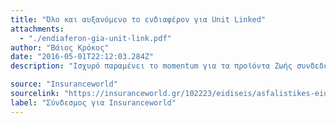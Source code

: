 ```yaml
---
title: "Όλο και αυξανόμενο το ενδιαφέρον για Unit Linked"
attachments:
  - "./endiaferon-gia-unit-link.pdf"
author: "Βάιος Κρόκος"
date: "2016-05-01T22:12:03.284Z"
description: "Ισχυρό παραμένει το momentum για τα προϊόντα Ζωής συνδεδεμένα με επένδυση (Unit Linked) όπως αποδεικνύεται μήνα με το μήνα στα επίσημα στοιχεία όσον αφορά την ασφαλιστική παραγωγή."

source: "Insuranceworld"
sourcelink: "https://insuranceworld.gr/102223/eidiseis/asfalistikes-eidiseis/olo-kai-ayxanomeno-to-endiaferon-gia-unit-linked/?utm_source=email&utm_medium=social-media&utm_campaign=addtoany"
label: "Σύνδεσμος για Insuranceworld"
---
```

